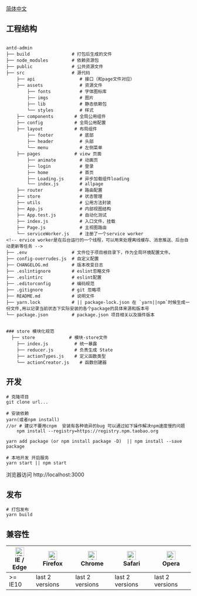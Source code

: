 [简体中文](./README.md)

## 工程结构
```bush

antd-admin
├── build                # 打包后生成的文件
├── node_modules         # 依赖资源包
├── public               # 公共资源文件
├── src                  # 源代码
    ├── api           	 	# 接口（和page文件对应）
    ├── assets           	# 资源文件
        ├── fonts           # 字体图标库
        ├── imgs            # 图片
        ├── lib             # 静态依赖包
        └── styles          # 样式
    ├── components        # 全局公用组件
    ├── config            # 全局公用配置
    ├── layout            # 布局组件
        ├── footer          # 底部
        ├── header          # 头部
        └── menu            # 左侧菜单
    ├── pages             # view 页面
        ├── animate         # 动画页
        ├── login           # 登录
        ├── home            # 首页
        ├── Loading.js      # 异步加载组件loading
        └── index.js        # allpage
    ├── router           	# 路由配置
    ├── store          	 	# 状态管理
    ├── utils         	 	# 公用方法封装
    ├── App.js           	# 内部视图结构
    ├── App.test.js      	# 自动化测试
    ├── index.js         	# 入口文件，挂载
    ├── Page.js          	# 主视图路由
    └── serviceWorker.js 	# 注册了一个service worker
<!-- ervice worker是在后台运行的一个线程，可以用来处理离线缓存、消息推送、后台自动更新等任务 -->
├── .env                 # 文件位于项目根目录下，作为全局环境配置文件。
├── config-overrudes.js  # 自定义配置
├── CHANGELOG.md         # 版本改变日志
├── .eslintignore        # eslint忽略文件
├── .eslintirc           # eslint配置
├── .editorconfig        # 编码规范
├── .gitignore           # git 忽略项
├── README.md            # 说明文件
├── yarn.lock            # || package-lock.json 在 `yarn||npm`时候生成一份文件,用以记录当前状态下实际安装的各个package的具体来源和版本号
└── package.json         # package.json 项目相关以及插件版本


### store 模块化规范
  ├── store         	# 模块-store文件
    ├── index.js      	  # 统一暴露
    ├── reducer.js        # 负责生成 State
    ├── actionTypes.js    # 定义函数类型
    └── actionCreator.js 	# 函数创建器
```
## 开发
    # 克隆项目
    git clone url...

    # 安装依赖
    yarn(或者npm install)
    //or # 建议不要用cnpm  安装有各种诡异的bug 可以通过如下操作解决npm速度慢的问题
		npm install --registry=https://registry.npm.taobao.org
		
    yarn add package (or npm install package -D)  || npm install --save package

    # 本地开发 开启服务
    yarn start || npm start

  浏览器访问 http://localhost:3000

## 发布
    # 打包发布
    yarn build 

## 兼容性

| [<img src="https://raw.githubusercontent.com/alrra/browser-logos/master/src/edge/edge_48x48.png" alt="IE / Edge" width="24px" height="24px" />](http://godban.github.io/browsers-support-badges/)</br>IE / Edge | [<img src="https://raw.githubusercontent.com/alrra/browser-logos/master/src/firefox/firefox_48x48.png" alt="Firefox" width="24px" height="24px" />](http://godban.github.io/browsers-support-badges/)</br>Firefox | [<img src="https://raw.githubusercontent.com/alrra/browser-logos/master/src/chrome/chrome_48x48.png" alt="Chrome" width="24px" height="24px" />](http://godban.github.io/browsers-support-badges/)</br>Chrome | [<img src="https://raw.githubusercontent.com/alrra/browser-logos/master/src/safari/safari_48x48.png" alt="Safari" width="24px" height="24px" />](http://godban.github.io/browsers-support-badges/)</br>Safari | [<img src="https://raw.githubusercontent.com/alrra/browser-logos/master/src/opera/opera_48x48.png" alt="Opera" width="24px" height="24px" />](http://godban.github.io/browsers-support-badges/)</br>Opera |
| --------- | --------- | --------- | --------- | --------- |
| >= IE10 | last 2 versions | last 2 versions | last 2 versions | last 2 versions


